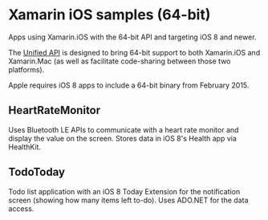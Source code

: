 Xamarin iOS samples (64-bit)
============================

Apps using Xamarin.iOS with the 64-bit API and targeting iOS 8 and newer.

The [Unified API](http://developer.xamarin.com/guides/cross-platform/macios/) is designed to bring 64-bit support to both Xamarin.iOS and Xamarin.Mac (as well as facilitate code-sharing between those two platforms).

Apple requires iOS 8 apps to include a 64-bit binary from February 2015.


HeartRateMonitor
----------------
Uses Bluetooth LE APIs to communicate with a heart rate monitor and display the value on the screen. Stores data in iOS 8's Health app via HealthKit.

TodoToday
---------
Todo list application with an iOS 8 Today Extension for the notification screen (showing how many items left to-do). Uses ADO.NET for the data access.